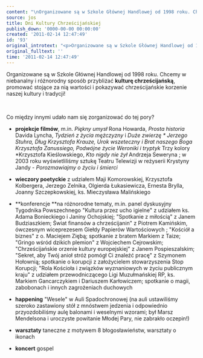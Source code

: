 ```yaml
---
content: "\nOrganizowane są w Szkole Głównej Handlowej od 1998 roku. Chcemy w niebanalny i różnorodny sposób przybliżać **kulturę chrześcijańską**, promować stojące za nią wartości i pokazywać chrześcijańskie korzenie naszej kultury i tradycji!\n\r\n\n\_\n\r\n\nCo między innymi udało nam się zorganizować do tej pory?\n\r\n<ul>\r\n</ul>\r\n\n- **projekcje filmów**, m.in. *Piękny umysł* Rona Howarda, *Prosta historia* Davida Lyncha, *Tydzień z życia mężczyzny* i *Duże zwierzę * Jerzego Stuhra, *Dług* Krzysztofa Krauze, *Urok wszeteczny* i *Brat naszego Boga* Krzysztofa Zanussiego, *Podwójne życie Weroniki* i* *tryptyk* Trzy kolory *Krzysztofa Kieślowskiego, *Kto nigdy nie żył* Andrzeja Seweryna ; w 2003 roku wyświetliliśmy sztukę Teatru Telewizji w reżyserii Krystyny Jandy - *Porozmawiajmy o życiu i śmierci*\n\r\n\n- **wieczory poetyckie** z udziałem Maji Komorowskiej, Krzysztofa Kolbergera, Jerzego Zelnika, Olgierda Łukasiewicza, Ernesta Brylla, Joanny Szczepkowskiej, ks. Mieczysława Malińskiego\n\r\n\n- **konferencje **na różnorodne tematy, m.in. panel dyskusyjny Tygodnika      Powszechnego \"Kultura przez ucho igielne\" z udziałem ks. Adama      Bonieckiego i Janiny Ochojskiej; \"Spotkanie z miłością\"      z Janem Budziaszkiem; Świat finansów a      chrześcijanin\" z Piotrem Kamińskim, ówczesnym wiceprezesem Giełdy      Papierów Wartościowych ; \"Kościół a biznes\" z o.      Maciejem Ziębą; spotkanie z bratem Markiem z      Taize; \"Gringo wśród dzikich      plemion\" z Wojciechem Cejrowskim; \"Chrześcijańskie orzenie      kultury europejskiej\" z Janem Pospieszalskim; \"Sekret, aby Twój anioł      stróż pomógł Ci znaleźć pracę\" z Szymonem Hołownią; spotkanie o korupcji z      założycielem stowarzyszenia Stop Korupcji; \"Rola Kościoła i związków      wyznaniowych w życiu publicznym kraju\" z udziałem przewodniczącego      Ligi Muzułmańskiej RP, ks. Markiem Gancarczykiem i Dariuszem Karłowiczem; spotkanie o magii,      zabobonach i innych zagrożeniach duchowych\n\r\n\n- **happening** \"Wesele\" w Auli Spadochronowej (na auli ustawiliśmy szeroko zastawiony stół z mnóstwem jedzenia i odpowiednio przyozdobiliśmy aulę balonami i weselnymi wzorami; był Marsz Mendelsona i uroczyste powitanie Młodej Pary, nie zabrakło oczepin!)\n\r\n\n- **warsztaty** taneczne z motywem 8 błogosławieństw, warsztaty o ikonach\n\r\n\n- **koncert** gospel\n"
source: jos
title: Dni Kultury Chrześcijańskiej
publish_down: '0000-00-00 00:00:00'
created: '2011-02-14 12:47:49'
id: '93'
original_introtext: "<p>Organizowane są w Szkole Głównej Handlowej od 1998 roku. Chcemy w niebanalny i różnorodny sposób przybliżać <strong>kulturę chrześcijańską</strong>, promować stojące za nią wartości i pokazywać chrześcijańskie korzenie naszej kultury i tradycji!</p>\r\n<p>\_</p>\r\n<p>Co między innymi udało nam się zorganizować do tej pory?</p>\r\n<ul>\r\n</ul>\r\n<p>- <strong>projekcje filmów</strong>, m.in. <em>Piękny umysł</em> Rona Howarda, <em>Prosta historia</em> Davida Lyncha, <em>Tydzień z życia mężczyzny</em> i <em>Duże zwierzę </em> Jerzego Stuhra, <em>Dług</em> Krzysztofa Krauze, <em>Urok wszeteczny</em> i <em>Brat naszego Boga</em> Krzysztofa Zanussiego, <em>Podwójne życie Weroniki</em> i<em> </em>tryptyk<em> Trzy kolory </em>Krzysztofa Kieślowskiego, <em>Kto nigdy nie żył</em> Andrzeja Seweryna ; w 2003 roku wyświetliliśmy sztukę Teatru Telewizji w reżyserii Krystyny Jandy - <em>Porozmawiajmy o życiu i śmierci</em></p>\r\n<p>- <strong>wieczory poetyckie</strong> z udziałem Maji Komorowskiej, Krzysztofa Kolbergera, Jerzego Zelnika, Olgierda Łukasiewicza, Ernesta Brylla, Joanny Szczepkowskiej, ks. Mieczysława Malińskiego</p>\r\n<p>- <strong>konferencje </strong>na różnorodne tematy, m.in. panel dyskusyjny Tygodnika      Powszechnego \"Kultura przez ucho igielne\" z udziałem ks. Adama      Bonieckiego i Janiny Ochojskiej; \"Spotkanie z miłością\"      z Janem Budziaszkiem; Świat finansów a      chrześcijanin\" z Piotrem Kamińskim, ówczesnym wiceprezesem Giełdy      Papierów Wartościowych ; \"Kościół a biznes\" z o.      Maciejem Ziębą; spotkanie z bratem Markiem z      Taize; \"Gringo wśród dzikich      plemion\" z Wojciechem Cejrowskim; \"Chrześcijańskie orzenie      kultury europejskiej\" z Janem Pospieszalskim; \"Sekret, aby Twój anioł      stróż pomógł Ci znaleźć pracę\" z Szymonem Hołownią; spotkanie o korupcji z      założycielem stowarzyszenia Stop Korupcji; \"Rola Kościoła i związków      wyznaniowych w życiu publicznym kraju\" z udziałem przewodniczącego      Ligi Muzułmańskiej RP, ks. Markiem Gancarczykiem i Dariuszem Karłowiczem; spotkanie o magii,      zabobonach i innych zagrożeniach duchowych</p>\r\n<p>- <strong>happening</strong> \"Wesele\" w Auli Spadochronowej (na auli ustawiliśmy szeroko zastawiony stół z mnóstwem jedzenia i odpowiednio przyozdobiliśmy aulę balonami i weselnymi wzorami; był Marsz Mendelsona i uroczyste powitanie Młodej Pary, nie zabrakło oczepin!)</p>\r\n<p>- <strong>warsztaty</strong> taneczne z motywem 8 błogosławieństw, warsztaty o ikonach</p>\r\n<p>- <strong>koncert</strong> gospel</p>"
original_fulltext: ''
time: '2011-02-14 12:47:49'
---
```

Organizowane są w Szkole Głównej Handlowej od 1998 roku. Chcemy w niebanalny i różnorodny sposób przybliżać **kulturę chrześcijańską**, promować stojące za nią wartości i pokazywać chrześcijańskie korzenie naszej kultury i tradycji!


 


Co między innymi udało nam się zorganizować do tej pory?

<ul>
</ul>

- **projekcje filmów**, m.in. *Piękny umysł* Rona Howarda, *Prosta historia* Davida Lyncha, *Tydzień z życia mężczyzny* i *Duże zwierzę * Jerzego Stuhra, *Dług* Krzysztofa Krauze, *Urok wszeteczny* i *Brat naszego Boga* Krzysztofa Zanussiego, *Podwójne życie Weroniki* i* *tryptyk* Trzy kolory *Krzysztofa Kieślowskiego, *Kto nigdy nie żył* Andrzeja Seweryna ; w 2003 roku wyświetliliśmy sztukę Teatru Telewizji w reżyserii Krystyny Jandy - *Porozmawiajmy o życiu i śmierci*


- **wieczory poetyckie** z udziałem Maji Komorowskiej, Krzysztofa Kolbergera, Jerzego Zelnika, Olgierda Łukasiewicza, Ernesta Brylla, Joanny Szczepkowskiej, ks. Mieczysława Malińskiego


- **konferencje **na różnorodne tematy, m.in. panel dyskusyjny Tygodnika      Powszechnego "Kultura przez ucho igielne" z udziałem ks. Adama      Bonieckiego i Janiny Ochojskiej; "Spotkanie z miłością"      z Janem Budziaszkiem; Świat finansów a      chrześcijanin" z Piotrem Kamińskim, ówczesnym wiceprezesem Giełdy      Papierów Wartościowych ; "Kościół a biznes" z o.      Maciejem Ziębą; spotkanie z bratem Markiem z      Taize; "Gringo wśród dzikich      plemion" z Wojciechem Cejrowskim; "Chrześcijańskie orzenie      kultury europejskiej" z Janem Pospieszalskim; "Sekret, aby Twój anioł      stróż pomógł Ci znaleźć pracę" z Szymonem Hołownią; spotkanie o korupcji z      założycielem stowarzyszenia Stop Korupcji; "Rola Kościoła i związków      wyznaniowych w życiu publicznym kraju" z udziałem przewodniczącego      Ligi Muzułmańskiej RP, ks. Markiem Gancarczykiem i Dariuszem Karłowiczem; spotkanie o magii,      zabobonach i innych zagrożeniach duchowych


- **happening** "Wesele" w Auli Spadochronowej (na auli ustawiliśmy szeroko zastawiony stół z mnóstwem jedzenia i odpowiednio przyozdobiliśmy aulę balonami i weselnymi wzorami; był Marsz Mendelsona i uroczyste powitanie Młodej Pary, nie zabrakło oczepin!)


- **warsztaty** taneczne z motywem 8 błogosławieństw, warsztaty o ikonach


- **koncert** gospel


<!--{{json:{"created_date":"2011-02-14 12:47:49","publish_down":"0000-00-00 00:00:00","id":"93"}}}-->